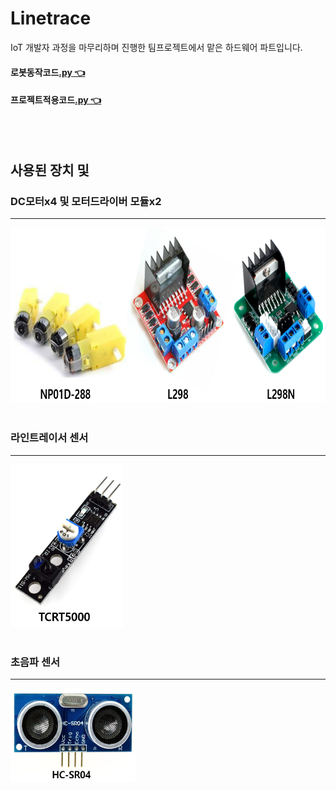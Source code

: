 # Linetrace
IoT 개발자 과정을 마무리하며 진행한 팀프로젝트에서 맡은 하드웨어 파트입니다.
<br/>

#### 로봇동작코드[.py 👈](https://github.com/HongryeolSeong/StudyRaspberryPi21/blob/main/Linetrace/mqtt/mqtt06.py)
#### 프로젝트적용코드[.py 👈](https://github.com/HongryeolSeong/StudyRaspberryPi21/blob/main/Linetrace/mqtt/mqtt07.py)
<br/>
<br/>

## 사용된 장치 및 
### DC모터x4 및 모터드라이버 모듈x2
---
<img src ="https://github.com/jacksimuse/Project_EATS/blob/hongryeol/ServingRobot/refimg/moterset.png" width="800" height="280"/>
<br/>
<br/>

### 라인트레이서 센서
---
<img src ="https://github.com/jacksimuse/Project_EATS/blob/hongryeol/ServingRobot/refimg/line.png" width="180" height="260"/>
<br/>
<br/>

### 초음파 센서
---
<img src ="https://github.com/jacksimuse/Project_EATS/blob/hongryeol/ServingRobot/refimg/ultra.png" width="200" height="150"/>
<br/>
<br/>
